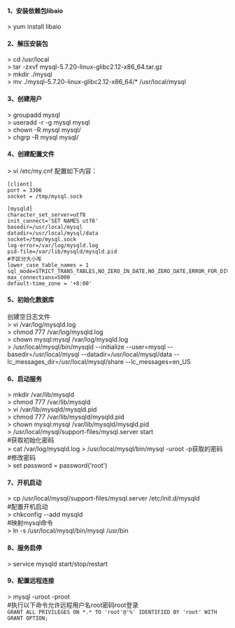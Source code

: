 #### 1、安装依赖包libaio 
\> yum install libaio

#### 2、解压安装包
\> cd /usr/local  
\> tar -zxvf mysql-5.7.20-linux-glibc2.12-x86_64.tar.gz  
\> mkdir ./mysql  
\> mv ./mysql-5.7.20-linux-glibc2.12-x86_64/* /usr/local/mysql  

#### 3、创建用户
\> groupadd mysql  
\> useradd -r -g mysql mysql  
\> chown -R mysql mysql/  
\> chgrp -R mysql mysql/  

#### 4、创建配置文件
\> vi /etc/my.cnf 配置如下内容：  
```
[client]  
port = 3306  
socket = /tmp/mysql.sock  

[mysqld]  
character_set_server=utf8  
init_connect='SET NAMES utf8'  
basedir=/usr/local/mysql  
datadir=/usr/local/mysql/data  
socket=/tmp/mysql.sock  
log-error=/var/log/mysqld.log  
pid-file=/var/lib/mysqld/mysqld.pid  
#不区分大小写  
lower_case_table_names = 1  
sql_mode=STRICT_TRANS_TABLES,NO_ZERO_IN_DATE,NO_ZERO_DATE,ERROR_FOR_DIVISION_BY_ZERO,NO_AUTO_CREATE_USER,NO_ENGINE_SUBSTITUTION  
max_connections=5000  
default-time_zone = '+8:00'   
```

#### 5、初始化数据库
创建空日志文件  
\> vi /var/log/mysqld.log  
\> chmod 777 /var/log/mysqld.log  
\> chown mysql:mysql /var/log/mysqld.log  
\> /usr/local/mysql/bin/mysqld --initialize --user=mysql --basedir=/usr/local/mysql --datadir=/usr/local/mysql/data --lc_messages_dir=/usr/local/mysql/share --lc_messages=en_US

#### 6、启动服务
\> mkdir /var/lib/mysqld  
\> chmod 777 /var/lib/mysqld  
\> vi /var/lib/mysqld/mysqld.pid  
\> chmod 777 /var/lib/mysqld/mysqld.pid  
\> chown mysql:mysql /var/lib/mysqld/mysqld.pid  
\> /usr/local/mysql/support-files/mysql.server start  
\#获取初始化密码  
\> cat /var/log/mysqld.log
\> /usr/local/mysql/bin/mysql -uroot -p获取的密码  
\#修改密码  
\> set password = password('root')

#### 7、开机启动
\> cp /usr/local/mysql/support-files/mysql.server /etc/init.d/mysqld  
\#配置开机启动  
\> chkconfig --add mysqld  
\#映射mysql命令  
\> ln -s /usr/local/mysql/bin/mysql /usr/bin

#### 8、服务启停
\> service mysqld start/stop/restart

#### 9、配置远程连接
\> mysql -uroot -proot  
\#执行以下命令允许远程用户名root密码root登录  
`GRANT ALL PRIVILEGES ON *.* TO 'root'@'%' IDENTIFIED BY 'root' WITH GRANT OPTION;`
